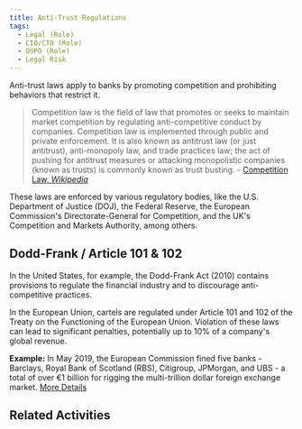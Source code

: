 ```yaml
---
title: Anti-Trust Regulations
tags: 
  - Legal (Role)
  - CIO/CTO (Role)
  - OSPO (Role)
  - Legal Risk
---
```


<BoxOut title="Anti-Trust" image="/img/bok/regs/anti-trust.png">

Anti-trust laws apply to banks by promoting competition and prohibiting behaviors that restrict it. 

> Competition law is the field of law that promotes or seeks to maintain market competition by regulating anti-competitive conduct by companies. Competition law is implemented through public and private enforcement. It is also known as antitrust law (or just antitrust), anti-monopoly law, and trade practices law; the act of pushing for antitrust measures or attacking monopolistic companies (known as trusts) is commonly known as trust busting. - [Competition Law, _Wikipedia_](https://en.wikipedia.org/wiki/Competition_law)

These laws are enforced by various regulatory bodies, like the U.S. Department of Justice (DOJ), the Federal Reserve, the European Commission's Directorate-General for Competition, and the UK's Competition and Markets Authority, among others.

</BoxOut>

## Dodd-Frank / Article 101 & 102

In the United States, for example, the Dodd-Frank Act (2010) contains provisions to regulate the financial industry and to discourage anti-competitive practices.

In the European Union, cartels are regulated under Article 101 and 102 of the Treaty on the Functioning of the European Union. Violation of these laws can lead to significant penalties, potentially up to 10% of a company's global revenue.

**Example:** In May 2019, the European Commission fined five banks - Barclays, Royal Bank of Scotland (RBS), Citigroup, JPMorgan, and UBS - a total of over €1 billion for rigging the multi-trillion dollar foreign exchange market. [More Details](https://www.theguardian.com/business/2019/jul/29/barclays-rbs-banks-forex-rigging-lawsuit-jp-morgan-citigroup-ubs)
 
## Related Activities

<BokTagList tag="Anti-Trust Regulation" filter="Activities" />
 